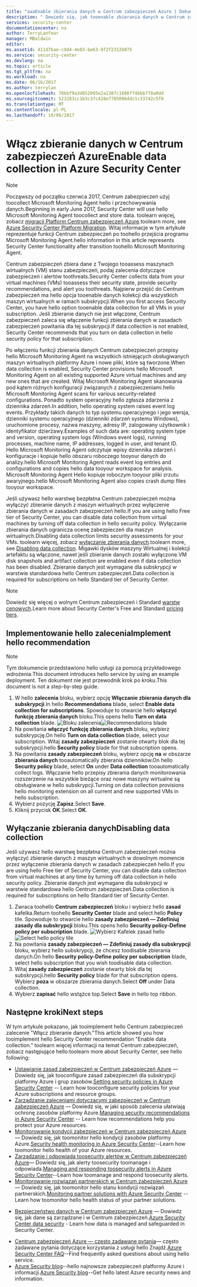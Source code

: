 ```yaml
---
title: "aaaEnable zbierania danych w Centrum zabezpieczeń Azure | Dokumentacja firmy Microsoft"
description: " Dowiedz się, jak tooenable zbierania danych w Centrum zabezpieczeń Azure. "
services: security-center
documentationcenter: na
author: TerryLanfear
manager: MBaldwin
editor: 
ms.assetid: 411d7bae-c9d4-4e83-be63-9f2f2312b075
ms.service: security-center
ms.devlang: na
ms.topic: article
ms.tgt_pltfrm: na
ms.workload: na
ms.date: 06/16/2017
ms.author: terrylan
ms.openlocfilehash: 78bbf9a3d852095e2a1387c1606ff4bbb778a0dd
ms.sourcegitcommit: 523283cc1b3c37c428e77850964dc1c33742c5f0
ms.translationtype: MT
ms.contentlocale: pl-PL
ms.lasthandoff: 10/06/2017
---
```

# <a name="enable-data-collection-in-azure-security-center"></a><span data-ttu-id="8b0b8-103">Włącz zbieranie danych w Centrum zabezpieczeń Azure</span><span class="sxs-lookup"><span data-stu-id="8b0b8-103">Enable data collection in Azure Security Center</span></span>

> [!NOTE]
> <span data-ttu-id="8b0b8-104">Począwszy od początku czerwca 2017, Centrum zabezpieczeń użyj toocollect Microsoft Monitoring Agent hello i przechowywania danych.</span><span class="sxs-lookup"><span data-stu-id="8b0b8-104">Beginning in early June 2017, Security Center will use hello Microsoft Monitoring Agent toocollect and store data.</span></span> <span data-ttu-id="8b0b8-105">toolearn więcej, zobacz [migracji Platform Centrum zabezpieczeń Azure](security-center-platform-migration.md).</span><span class="sxs-lookup"><span data-stu-id="8b0b8-105">toolearn more, see [Azure Security Center Platform Migration](security-center-platform-migration.md).</span></span> <span data-ttu-id="8b0b8-106">Witaj informacje w tym artykule reprezentuje funkcji Centrum zabezpieczeń po toohello przejścia programu Microsoft Monitoring Agent.</span><span class="sxs-lookup"><span data-stu-id="8b0b8-106">hello information in this article represents Security Center functionality after transition toohello Microsoft Monitoring Agent.</span></span>
>
>

<span data-ttu-id="8b0b8-107">Centrum zabezpieczeń zbiera dane z Twojego tooassess maszynach wirtualnych (VM) stanu zabezpieczeń, podaj zalecenia dotyczące zabezpieczeń i alertów toothreats.</span><span class="sxs-lookup"><span data-stu-id="8b0b8-107">Security Center collects data from your virtual machines (VMs) tooassess their security state, provide security recommendations, and alert you toothreats.</span></span> <span data-ttu-id="8b0b8-108">Najpierw przejść do Centrum zabezpieczeń ma hello opcja tooenable danych kolekcji dla wszystkich maszyn wirtualnych w ramach subskrypcji.</span><span class="sxs-lookup"><span data-stu-id="8b0b8-108">When you first access Security Center, you have hello option tooenable data collection for all VMs in your subscription.</span></span> <span data-ttu-id="8b0b8-109">Jeśli zbieranie danych nie jest włączone, Centrum zabezpieczeń zaleca się włączenie funkcji zbierania danych w zasadach zabezpieczeń powitania dla tej subskrypcji.</span><span class="sxs-lookup"><span data-stu-id="8b0b8-109">If data collection is not enabled, Security Center recommends that you turn on data collection in hello security policy for that subscription.</span></span>

<span data-ttu-id="8b0b8-110">Po włączeniu funkcji zbierania danych Centrum zabezpieczeń przepisy hello Microsoft Monitoring Agent na wszystkich istniejących obsługiwanych maszyn wirtualnych platformy Azure i nowe pliki, które są tworzone.</span><span class="sxs-lookup"><span data-stu-id="8b0b8-110">When data collection is enabled, Security Center provisions hello Microsoft Monitoring Agent on all existing supported Azure virtual machines and any new ones that are created.</span></span> <span data-ttu-id="8b0b8-111">Witaj Microsoft Monitoring Agent skanowania pod kątem różnych konfiguracji związanych z zabezpieczeniami.</span><span class="sxs-lookup"><span data-stu-id="8b0b8-111">hello Microsoft Monitoring Agent scans for various security-related configurations.</span></span> <span data-ttu-id="8b0b8-112">Ponadto system operacyjny hello zgłasza zdarzenia z dziennika zdarzeń.</span><span class="sxs-lookup"><span data-stu-id="8b0b8-112">In addition, hello operating system raises event log events.</span></span> <span data-ttu-id="8b0b8-113">Przykłady takich danych to typ systemu operacyjnego i jego wersja, dzienniki systemu operacyjnego (dzienniki zdarzeń systemu Windows), uruchomione procesy, nazwa maszyny, adresy IP, zalogowany użytkownik i identyfikator dzierżawy.</span><span class="sxs-lookup"><span data-stu-id="8b0b8-113">Examples of such data are: operating system type and version, operating system logs (Windows event logs), running processes, machine name, IP addresses, logged in user, and tenant ID.</span></span> <span data-ttu-id="8b0b8-114">Hello Microsoft Monitoring Agent odczytuje wpisy dziennika zdarzeń i konfiguracje i kopiuje hello obszaru roboczego tooyour danych do analizy.</span><span class="sxs-lookup"><span data-stu-id="8b0b8-114">hello Microsoft Monitoring Agent reads event log entries and configurations and copies hello data tooyour workspace for analysis.</span></span> <span data-ttu-id="8b0b8-115">Microsoft Monitoring Agent Hello kopiuje roboczym tooyour pliki zrzutu awaryjnego.</span><span class="sxs-lookup"><span data-stu-id="8b0b8-115">hello Microsoft Monitoring Agent also copies crash dump files tooyour workspace.</span></span>

<span data-ttu-id="8b0b8-116">Jeśli używasz hello warstwę bezpłatna Centrum zabezpieczeń można wyłączyć zbieranie danych z maszyn wirtualnych przez wyłączenie zbierania danych w zasadach zabezpieczeń hello.</span><span class="sxs-lookup"><span data-stu-id="8b0b8-116">If you are using hello Free tier of Security Center, you can disable data collection from virtual machines by turning off data collection in hello security policy.</span></span> <span data-ttu-id="8b0b8-117">Wyłączanie zbierania danych ogranicza ocenę zabezpieczeń dla maszyn wirtualnych.</span><span class="sxs-lookup"><span data-stu-id="8b0b8-117">Disabling data collection limits security assessments for your VMs.</span></span> <span data-ttu-id="8b0b8-118">toolearn więcej, zobacz [wyłączanie zbierania danych](#disabling-data-collection).</span><span class="sxs-lookup"><span data-stu-id="8b0b8-118">toolearn more, see [Disabling data collection](#disabling-data-collection).</span></span> <span data-ttu-id="8b0b8-119">Migawki dysków maszyny Wirtualnej i kolekcji artefaktu są włączone, nawet jeśli zbieranie danych zostało wyłączone.</span><span class="sxs-lookup"><span data-stu-id="8b0b8-119">VM disk snapshots and artifact collection are enabled even if data collection has been disabled.</span></span> <span data-ttu-id="8b0b8-120">Zbieranie danych jest wymagane dla subskrypcji w warstwie standardowa hello Centrum zabezpieczeń.</span><span class="sxs-lookup"><span data-stu-id="8b0b8-120">Data collection is required for subscriptions on hello Standard tier of Security Center.</span></span>

> [!NOTE]
> <span data-ttu-id="8b0b8-121">Dowiedz się więcej o wolnym Centrum zabezpieczeń i Standard [warstw cenowych](security-center-pricing.md).</span><span class="sxs-lookup"><span data-stu-id="8b0b8-121">Learn more about Security Center's Free and Standard [pricing tiers](security-center-pricing.md).</span></span>
>
>

## <a name="implement-hello-recommendation"></a><span data-ttu-id="8b0b8-122">Implementowanie hello zalecenia</span><span class="sxs-lookup"><span data-stu-id="8b0b8-122">Implement hello recommendation</span></span>

> [!NOTE]
> <span data-ttu-id="8b0b8-123">Tym dokumencie przedstawiono hello usługi za pomocą przykładowego wdrożenia.</span><span class="sxs-lookup"><span data-stu-id="8b0b8-123">This document introduces hello service by using an example deployment.</span></span> <span data-ttu-id="8b0b8-124">Ten dokument nie jest przewodnik krok po kroku.</span><span class="sxs-lookup"><span data-stu-id="8b0b8-124">This document is not a step-by-step guide.</span></span>
>
>

1. <span data-ttu-id="8b0b8-125">W hello **zalecenia** bloku, wybierz opcję **Włączanie zbierania danych dla subskrypcji**.</span><span class="sxs-lookup"><span data-stu-id="8b0b8-125">In hello **Recommendations** blade, select **Enable data collection for subscriptions**.</span></span>  <span data-ttu-id="8b0b8-126">Spowoduje to otwarcie hello **włączyć funkcję zbierania danych** bloku.</span><span class="sxs-lookup"><span data-stu-id="8b0b8-126">This opens hello **Turn on data collection** blade.</span></span>
   <span data-ttu-id="8b0b8-127">![Bloku zalecenia][2]</span><span class="sxs-lookup"><span data-stu-id="8b0b8-127">![Recommendations blade][2]</span></span>
2. <span data-ttu-id="8b0b8-128">Na powitania **włączyć funkcję zbierania danych** bloku, wybierz subskrypcję.</span><span class="sxs-lookup"><span data-stu-id="8b0b8-128">On hello **Turn on data collection** blade, select your subscription.</span></span> <span data-ttu-id="8b0b8-129">Witaj **zasady zabezpieczeń** zostanie otwarty blok dla tej subskrypcji.</span><span class="sxs-lookup"><span data-stu-id="8b0b8-129">hello **Security policy** blade for that subscription opens.</span></span>
3. <span data-ttu-id="8b0b8-130">Na powitania **zasady zabezpieczeń** bloku, wybierz opcję **na** w obszarze **zbierania danych** tooautomatically zbierania dzienników.</span><span class="sxs-lookup"><span data-stu-id="8b0b8-130">On hello **Security policy** blade, select **On** under **Data collection** tooautomatically collect logs.</span></span> <span data-ttu-id="8b0b8-131">Włączanie hello przepisy zbierania danych monitorowania rozszerzenie na wszystkie bieżące oraz nowe maszyny wirtualne są obsługiwane w hello subskrypcji.</span><span class="sxs-lookup"><span data-stu-id="8b0b8-131">Turning on data collection provisions hello monitoring extension on all current and new supported VMs in hello subscription.</span></span>
4. <span data-ttu-id="8b0b8-132">Wybierz pozycję **Zapisz**.</span><span class="sxs-lookup"><span data-stu-id="8b0b8-132">Select **Save**.</span></span>
5. <span data-ttu-id="8b0b8-133">Kliknij przycisk **OK**.</span><span class="sxs-lookup"><span data-stu-id="8b0b8-133">Select **OK**.</span></span>

## <a name="disabling-data-collection"></a><span data-ttu-id="8b0b8-134">Wyłączanie zbierania danych</span><span class="sxs-lookup"><span data-stu-id="8b0b8-134">Disabling data collection</span></span>
<span data-ttu-id="8b0b8-135">Jeśli używasz hello warstwę bezpłatna Centrum zabezpieczeń można wyłączyć zbieranie danych z maszyn wirtualnych w dowolnym momencie przez wyłączenie zbierania danych w zasadach zabezpieczeń hello.</span><span class="sxs-lookup"><span data-stu-id="8b0b8-135">If you are using hello Free tier of Security Center, you can disable data collection from virtual machines at any time by turning off data collection in hello security policy.</span></span> <span data-ttu-id="8b0b8-136">Zbieranie danych jest wymagane dla subskrypcji w warstwie standardowa hello Centrum zabezpieczeń.</span><span class="sxs-lookup"><span data-stu-id="8b0b8-136">Data collection is required for subscriptions on hello Standard tier of Security Center.</span></span>

1. <span data-ttu-id="8b0b8-137">Zwraca toohello **Centrum zabezpieczeń** bloku i wybierz hello **zasad** kafelka.</span><span class="sxs-lookup"><span data-stu-id="8b0b8-137">Return toohello **Security Center** blade and select hello **Policy** tile.</span></span> <span data-ttu-id="8b0b8-138">Spowoduje to otwarcie hello **zasady zabezpieczeń — Zdefiniuj zasady dla subskrypcji** bloku.</span><span class="sxs-lookup"><span data-stu-id="8b0b8-138">This opens hello **Security policy-Define policy per subscription** blade.</span></span>
   <span data-ttu-id="8b0b8-139">![Wybierz Kafelek zasad hello][5]</span><span class="sxs-lookup"><span data-stu-id="8b0b8-139">![Select hello policy tile][5]</span></span>
2. <span data-ttu-id="8b0b8-140">Na powitania **zasady zabezpieczeń — Zdefiniuj zasady dla subskrypcji** bloku, wybierz hello subskrypcji, że chcesz toodisable zbierania danych.</span><span class="sxs-lookup"><span data-stu-id="8b0b8-140">On hello **Security policy-Define policy per subscription** blade, select hello subscription that you wish toodisable data collection.</span></span>
3. <span data-ttu-id="8b0b8-141">Witaj **zasady zabezpieczeń** zostanie otwarty blok dla tej subskrypcji.</span><span class="sxs-lookup"><span data-stu-id="8b0b8-141">hello **Security policy** blade for that subscription opens.</span></span>  <span data-ttu-id="8b0b8-142">Wybierz **poza** w obszarze zbierania danych.</span><span class="sxs-lookup"><span data-stu-id="8b0b8-142">Select **Off** under Data collection.</span></span>
4. <span data-ttu-id="8b0b8-143">Wybierz **zapisać** hello wstążce top.</span><span class="sxs-lookup"><span data-stu-id="8b0b8-143">Select **Save** in hello top ribbon.</span></span>

## <a name="next-steps"></a><span data-ttu-id="8b0b8-144">Następne kroki</span><span class="sxs-lookup"><span data-stu-id="8b0b8-144">Next steps</span></span>
<span data-ttu-id="8b0b8-145">W tym artykule pokazano, jak tooimplement hello Centrum zabezpieczeń zalecenie "Włącz zbieranie danych."</span><span class="sxs-lookup"><span data-stu-id="8b0b8-145">This article showed you how tooimplement hello Security Center recommendation "Enable data collection.”</span></span> <span data-ttu-id="8b0b8-146">toolearn więcej informacji na temat Centrum zabezpieczeń, zobacz następujące hello:</span><span class="sxs-lookup"><span data-stu-id="8b0b8-146">toolearn more about Security Center, see hello following:</span></span>

* <span data-ttu-id="8b0b8-147">[Ustawianie zasad zabezpieczeń w Centrum zabezpieczeń Azure](security-center-policies.md) — Dowiedz się, jak tooconfigure zasad zabezpieczeń dla subskrypcji platformy Azure i grup zasobów.</span><span class="sxs-lookup"><span data-stu-id="8b0b8-147">[Setting security policies in Azure Security Center](security-center-policies.md) -- Learn how tooconfigure security policies for your Azure subscriptions and resource groups.</span></span>
* <span data-ttu-id="8b0b8-148">[Zarządzanie zaleceniami dotyczącymi zabezpieczeń w Centrum zabezpieczeń Azure](security-center-recommendations.md) — Dowiedz się, w jaki sposób zalecenia ułatwiają ochronę zasobów platformy Azure.</span><span class="sxs-lookup"><span data-stu-id="8b0b8-148">[Managing security recommendations in Azure Security Center](security-center-recommendations.md) -- Learn how recommendations help you protect your Azure resources.</span></span>
* <span data-ttu-id="8b0b8-149">[Monitorowanie kondycji zabezpieczeń w Centrum zabezpieczeń Azure](security-center-monitoring.md)— Dowiedz się, jak toomonitor hello kondycji zasobów platformy Azure.</span><span class="sxs-lookup"><span data-stu-id="8b0b8-149">[Security health monitoring in Azure Security Center](security-center-monitoring.md)--Learn how toomonitor hello health of your Azure resources.</span></span>
* <span data-ttu-id="8b0b8-150">[Zarządzanie i odpowiada toosecurity alertów w Centrum zabezpieczeń Azure](security-center-managing-and-responding-alerts.md)— Dowiedz się, jak alerty toosecurity toomanage i odpowiada.</span><span class="sxs-lookup"><span data-stu-id="8b0b8-150">[Managing and responding toosecurity alerts in Azure Security Center](security-center-managing-and-responding-alerts.md)--Learn how toomanage and respond toosecurity alerts.</span></span>
* <span data-ttu-id="8b0b8-151">[Monitorowanie rozwiązań partnerskich w Centrum zabezpieczeń Azure](security-center-partner-solutions.md) — Dowiedz się, jak toomonitor hello stanu kondycji rozwiązań partnerskich.</span><span class="sxs-lookup"><span data-stu-id="8b0b8-151">[Monitoring partner solutions with Azure Security Center](security-center-partner-solutions.md) -- Learn how toomonitor hello health status of your partner solutions.</span></span>
- <span data-ttu-id="8b0b8-152">[Bezpieczeństwo danych w Centrum zabezpieczeń Azure](security-center-data-security.md) — Dowiedz się, jak dane są zarządzane i w Centrum zabezpieczeń.</span><span class="sxs-lookup"><span data-stu-id="8b0b8-152">[Azure Security Center data security](security-center-data-security.md) - Learn how data is managed and safeguarded in Security Center.</span></span>
* <span data-ttu-id="8b0b8-153">[Centrum zabezpieczeń Azure — często zadawane pytania](security-center-faq.md)— często zadawane pytania dotyczące korzystania z usługi hello Znajdź.</span><span class="sxs-lookup"><span data-stu-id="8b0b8-153">[Azure Security Center FAQ](security-center-faq.md)--Find frequently asked questions about using hello service.</span></span>
* <span data-ttu-id="8b0b8-154">[Azure Security blog](http://blogs.msdn.com/b/azuresecurity/)--hello najnowsze zabezpieczeń platformy Azure i informacji.</span><span class="sxs-lookup"><span data-stu-id="8b0b8-154">[Azure Security blog](http://blogs.msdn.com/b/azuresecurity/)--Get hello latest Azure security news and information.</span></span>

<!--Image references-->
[2]: ./media/security-center-enable-data-collection/recommendations.png
[3]: ./media/security-center-enable-data-collection/data-collection.png
[4]: ./media/security-center-enable-data-collection/storage-account.png
[5]: ./media/security-center-enable-data-collection/policy.png
[6]: ./media/security-center-enable-data-collection/disable-data-collection.png
